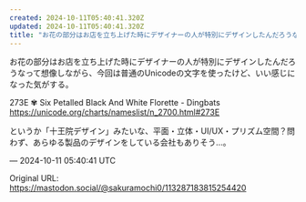 ```yaml
---
created: 2024-10-11T05:40:41.320Z
updated: 2024-10-11T05:40:41.320Z
title: "お花の部分はお店を立ち上げた時にデザイナーの人が特別にデザインしたんだろうなって[...]"
---
```


<p>お花の部分はお店を立ち上げた時にデザイナーの人が特別にデザインしたんだろうなって想像しながら、今回は普通のUnicodeの文字を使ったけど、いい感じになった気がする。</p><p>273E	 ✾ 	Six Petalled Black And White Florette - Dingbats<br /><a href="https://unicode.org/charts/nameslist/n_2700.html#273E" target="_blank" rel="nofollow noopener" translate="no"><span class="invisible">https://</span><span class="ellipsis">unicode.org/charts/nameslist/n</span><span class="invisible">_2700.html#273E</span></a></p><p>というか「十王院デザイン」みたいな、平面・立体・UI/UX・プリズム空間？問わず、あらゆる製品のデザインをしている会社もありそう…。</p>

&mdash; 2024-10-11 05:40:41 UTC

Original URL: https://mastodon.social/@sakuramochi0/113287183815254420
